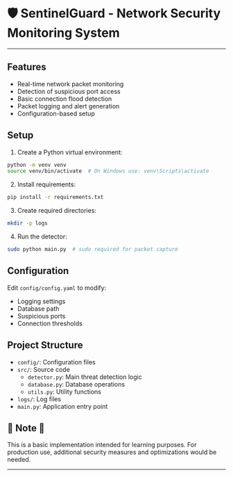 # 🛡️ SentinelGuard - Network Security Monitoring System

---

## Features

- Real-time network packet monitoring
- Detection of suspicious port access
- Basic connection flood detection
- Packet logging and alert generation
- Configuration-based setup

## Setup

1. Create a Python virtual environment:
```bash
python -m venv venv
source venv/bin/activate  # On Windows use: venv\Scripts\activate
```

2. Install requirements:
```bash
pip install -r requirements.txt
```

3. Create required directories:
```bash
mkdir -p logs
```

4. Run the detector:
```bash
sudo python main.py  # sudo required for packet capture
```

## Configuration

Edit `config/config.yaml` to modify:
- Logging settings
- Database path
- Suspicious ports
- Connection thresholds

## Project Structure

- `config/`: Configuration files
- `src/`: Source code
  - `detector.py`: Main threat detection logic
  - `database.py`: Database operations
  - `utils.py`: Utility functions
- `logs/`: Log files
- `main.py`: Application entry point

## 🚨 Note 🚨

This is a basic implementation intended for learning purposes. For production use, additional security measures and optimizations would be needed.

---


